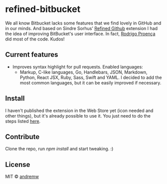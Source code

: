 # refined-bitbucket
We all know Bitbucket lacks some features that we find lovely in GitHub and in our minds.
And based on Sindre Sorhus' [Refined Github](https://github.com/sindresorhus/refined-github)
extension I had the idea of improving BitBucket's user interface.
In fact, [Rodrigo Proença](https://github.com/rproenca) did most of the code. Kudos!

## Current features
- Improves syntax highlight for pull requests. Enabled languages:
  - Markup, C-like languages, Go, Handlebars, JSON, Markdown, Python, React JSX, Ruby, Sass, Swift and YAML. I decided to add the most common languages, but it can be easily improved if necessary.

## Install
I haven't published the extension in the Web Store yet (icon needed and other things), but it's already possible to use it.
You just need to do the steps listed [here](https://developer.chrome.com/extensions/getstarted#unpacked).

## Contribute
Clone the repo, run *npm install* and start tweaking. :)

## License
MIT © [andremw](github.com/andremw)
